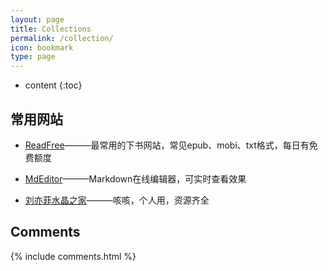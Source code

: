 ```yaml
---
layout: page
title: Collections
permalink: /collection/
icon: bookmark
type: page
---
```


* content
{:toc}

## 常用网站

* [ReadFree](http://readfree.me/)———最常用的下书网站，常见epub、mobi、txt格式，每日有免费额度

* [MdEditor](http://www.mdeditor.com/)———Markdown在线编辑器，可实时查看效果

* [刘亦菲水晶之家](https://www.babylyf.com/)———咳咳，个人用，资源齐全




## Comments

{% include comments.html %}
